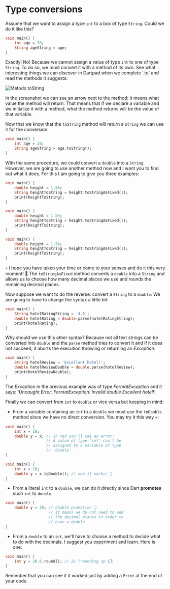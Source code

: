 # Type conversions

Assume that we want to assign a type `int` to a box of type `String`. Could we do it like this?

```dart
void main() {
    int age = 38;
    String ageString = age;
}
```

Exactly! No! Because we cannot assign a value of type `int` to one of type `String`. To do so, we must convert it with a method of its own. See what interesting things we can discover in Dartpad when we complete '.to' and read the methods it suggests:

![Método toString](https://raw.githubusercontent.com/themonkslab/courses/main/dart/2.Dart_b%C3%A1sico/11.1_tipo_retorno.png)

In the screenshot we can see an arrow next to the method: it means what value the method will return. That means that if we declare a variable and we initialize it with a method, what the method returns will be the value of that variable.

Now that we know that the `toString` method will return a `String` we can use it for the conversion:

```dart
void main() {
    int age = 38;
    String ageString = age.toString();
}
```

With the same procedure, we could convert a `double` into a `String`. However, we are going to use another method now and I want you to find out what it does. For this I am going to give you three examples:

```dart
void main() {
    double height = 1.56;
    String heightToString = height.toStringAsFixed(1);
    print(heightToString);
}
```

```dart
void main() {
    double height = 1.55;
    String heightToString = height.toStringAsFixed(1);
    print(heightToString);
}
```

```dart
void main() {
    double height = 1.54;
    String heightToString = height.toStringAsFixed(1);
    print(heightToString);
}
```

💀 I hope you have taken your time or come to your senses and do it this very moment! 🤣 The `toStringAsFixed` method converts a `double` into a `String` and allows us to choose how many decimal places we use and rounds the remaining decimal places.

Now suppose we want to do the reverse: convert a `String` to a `double`. We are going to have to change the syntax a little bit:

```dart
void main() {
    String hotelRatingString = '4.5';
    double hotelRating = double.parse(hotelRatingString);
    print(hotelRating);
}
```

Why should we use this other syntax? Because not all text strings can be converted into `double` and the `parse` method tries to convert it and if it does not succeed, it aborts the execution throwing or returning an _Exception_:

```dart
void main() {
    String hotelReview = 'Excellent hotel!';
    double hotelReviewDouble = double.parse(hotelReview);
    print(hotelReviewDouble);
}
```

The _Exception_ in the previous example was of type _FormatException_ and it says: _'Uncaught Error: FormatException: Invalid double Excellent hotel!'_.

Finally we can convert from `int` to `double` or vice versa but keeping in mind:

- From a variable containing an `int` to a `double` we must use the `toDouble` method since we have no direct conversion. You may try it this way 💀:

```dart
void main() {
    int x = 10;
    double y = x; // in red you'll see an error:
                  // A value of type 'int' can't be 
                  // assigned to a variable of type
                  // 'double'.
}
```

```dart
void main() {
    int x = 10;
    double y = x.toDouble(); // now it works! 💪
}
```

- From a literal `int` to a `double`, we can do it directly since Dart __promotes__ such `int` to `double`:

```dart
void main() {
    double y = 20; // double promotion 👆
                   // It means we do not need to add
                   // the decimal places in order to 
                   // have a double 
}
```

- From a `double` to an `int`, we'll have to choose a method to decide what to do with the decimals. I suggest you experiment and learn. Here is one:

```dart
void main() {
    int y = 20.6.round(); // 21 (rounding up ⭕️)
}
```

Remenber that you can see if it worked just by adding a `Print` at the end of your code.
